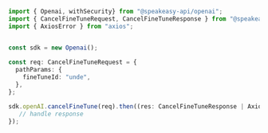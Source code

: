 <!-- Start SDK Example Usage -->
```typescript
import { Openai, withSecurity} from "@speakeasy-api/openai";
import { CancelFineTuneRequest, CancelFineTuneResponse } from "@speakeasy-api/openai/src/sdk/models/operations";
import { AxiosError } from "axios";


const sdk = new Openai();
    
const req: CancelFineTuneRequest = {
  pathParams: {
    fineTuneId: "unde",
  },
};

sdk.openAI.cancelFineTune(req).then((res: CancelFineTuneResponse | AxiosError) => {
   // handle response
});
```
<!-- End SDK Example Usage -->